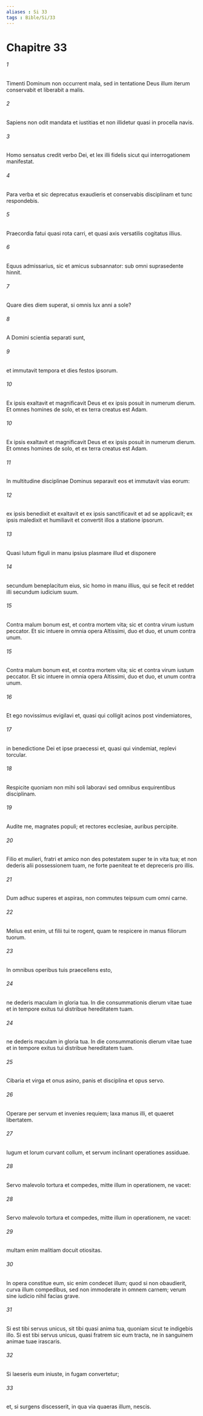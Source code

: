 ```yaml
---
aliases : Si 33
tags : Bible/Si/33
---
```


# Chapitre 33

###### 1
Timenti Dominum non occurrent mala, sed in tentatione Deus illum iterum conservabit et liberabit a malis.
###### 2
Sapiens non odit mandata et iustitias et non illidetur quasi in procella navis.
###### 3
Homo sensatus credit verbo Dei, et lex illi fidelis sicut qui interrogationem manifestat.
###### 4
Para verba et sic deprecatus exaudieris et conservabis disciplinam et tunc respondebis.
###### 5
Praecordia fatui quasi rota carri, et quasi axis versatilis cogitatus illius.
###### 6
Equus admissarius, sic et amicus subsannator: sub omni suprasedente hinnit.
###### 7
Quare dies diem superat, si omnis lux anni a sole?
###### 8
A Domini scientia separati sunt,
###### 9
et immutavit tempora et dies festos ipsorum.
###### 10
Ex ipsis exaltavit et magnificavit Deus et ex ipsis posuit in numerum dierum. Et omnes homines de solo, et ex terra creatus est Adam.
###### 10
Ex ipsis exaltavit et magnificavit Deus et ex ipsis posuit in numerum dierum. Et omnes homines de solo, et ex terra creatus est Adam.
###### 11
In multitudine disciplinae Dominus separavit eos et immutavit vias eorum:
###### 12
ex ipsis benedixit et exaltavit et ex ipsis sanctificavit et ad se applicavit; ex ipsis maledixit et humiliavit et convertit illos a statione ipsorum.
###### 13
Quasi lutum figuli in manu ipsius plasmare illud et disponere
###### 14
secundum beneplacitum eius, sic homo in manu illius, qui se fecit et reddet illi secundum iudicium suum.
###### 15
Contra malum bonum est, et contra mortem vita; sic et contra virum iustum peccator. Et sic intuere in omnia opera Altissimi, duo et duo, et unum contra unum.
###### 15
Contra malum bonum est, et contra mortem vita; sic et contra virum iustum peccator. Et sic intuere in omnia opera Altissimi, duo et duo, et unum contra unum.
###### 16
Et ego novissimus evigilavi et, quasi qui colligit acinos post vindemiatores,
###### 17
in benedictione Dei et ipse praecessi et, quasi qui vindemiat, replevi torcular.
###### 18
Respicite quoniam non mihi soli laboravi sed omnibus exquirentibus disciplinam.
###### 19
Audite me, magnates populi; et rectores ecclesiae, auribus percipite.
###### 20
Filio et mulieri, fratri et amico non des potestatem super te in vita tua; et non dederis alii possessionem tuam, ne forte paeniteat te et depreceris pro illis.
###### 21
Dum adhuc superes et aspiras, non commutes teipsum cum omni carne.
###### 22
Melius est enim, ut filii tui te rogent, quam te respicere in manus filiorum tuorum.
###### 23
In omnibus operibus tuis praecellens esto,
###### 24
ne dederis maculam in gloria tua. In die consummationis dierum vitae tuae et in tempore exitus tui distribue hereditatem tuam.
###### 24
ne dederis maculam in gloria tua. In die consummationis dierum vitae tuae et in tempore exitus tui distribue hereditatem tuam.
###### 25
Cibaria et virga et onus asino, panis et disciplina et opus servo.
###### 26
Operare per servum et invenies requiem; laxa manus illi, et quaeret libertatem.
###### 27
Iugum et lorum curvant collum, et servum inclinant operationes assiduae.
###### 28
Servo malevolo tortura et compedes, mitte illum in operationem, ne vacet:
###### 28
Servo malevolo tortura et compedes, mitte illum in operationem, ne vacet:
###### 29
multam enim malitiam docuit otiositas.
###### 30
In opera constitue eum, sic enim condecet illum; quod si non obaudierit, curva illum compedibus, sed non immoderate in omnem carnem; verum sine iudicio nihil facias grave.
###### 31
Si est tibi servus unicus, sit tibi quasi anima tua, quoniam sicut te indigebis illo. Si est tibi servus unicus, quasi fratrem sic eum tracta, ne in sanguinem animae tuae irascaris.
###### 32
Si laeseris eum iniuste, in fugam convertetur;
###### 33
et, si surgens discesserit, in qua via quaeras illum, nescis.
